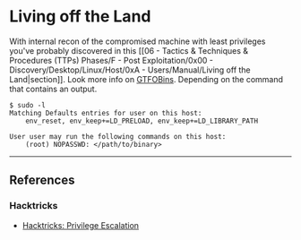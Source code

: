 # Living off the Land

With internal recon of the compromised machine with least privileges you've probably discovered in this [[06 - Tactics & Techniques & Procedures (TTPs) Phases/F - Post Exploitation/0x00 - Discovery/Desktop/Linux/Host/0xA - Users/Manual/Living off the Land|section]]. Look more info on [GTFOBins](https://gtfobins.github.io). Depending on the command that contains an output.

```
$ sudo -l
Matching Defaults entries for user on this host:
    env_reset, env_keep+=LD_PRELOAD, env_keep+=LD_LIBRARY_PATH

User user may run the following commands on this host:
	(root) NOPASSWD: </path/to/binary>
```

---
## References

### Hacktricks

- [Hacktricks: Privilege Escalation](https://book.hacktricks.wiki/en/linux-hardening/privilege-escalation/index.html)
